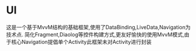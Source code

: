 # UI
这是一个基于MvvM结构的基础框架,使用了DataBinding,LiveData,Navigation为技术点. 简化Fragment,Diaolog等控件构建方式,更友好愉快的使用MvvM模式,由于核心Navigation提倡单个Activity此框架未对Activity进行封装
